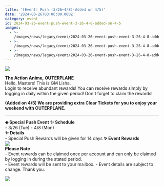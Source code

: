 ```yaml
---
title: '[Event] Push (3/26~4/8)(Added on 4/5)'
date: '2024-03-26T00:00:00.000Z'
category: event
id: 2024-03-26-event-push-event-3-26-4-8-added-on-4-5
images:
  - >-
    /images/news/legacy/event/2024-03-26-event-push-event-3-26-4-8-added-on-4-5/394cdfa26b114bca91a018b4b4658dbf.webp
  - >-
    /images/news/legacy/event/2024-03-26-event-push-event-3-26-4-8-added-on-4-5/05a96ed05fe74543b50e0e68bde66284.webp
  - >-
    /images/news/legacy/event/2024-03-26-event-push-event-3-26-4-8-added-on-4-5/a43acf2702e141f0b8e8aa0fa0649c38.webp
---
```


![](/images/news/legacy/event/2024-03-26-event-push-event-3-26-4-8-added-on-4-5/394cdfa26b114bca91a018b4b4658dbf.webp)

**The Action Anime,** **OUTERPLANE**          
Hello, Masters! This is GM Lisha.  
Login to receive abundant rewards! You can receive rewards simply by logging in daily within the given period! Don't forget to claim the rewards!

**(Added on 4/5) We are providing extra Clear Tickets for you to enjoy your weekend with OUTERPLANE.**

* * *

  
**◈ Special Push Event** **✨** **Schedule**      
\- 3/26 (Tue) - 4/8 (Mon)  
**✨** **Details**     
\- Special Push Rewards will be given for 14 days **✨** **Event Rewards  
![](/images/news/legacy/event/2024-03-26-event-push-event-3-26-4-8-added-on-4-5/05a96ed05fe74543b50e0e68bde66284.webp)**  
**Please Note**  
\- Event rewards can be claimed once per account and can only be claimed by logging in during the stated period.  
\- Event rewards will be sent to your mailbox. - Event details are subject to change. Thank you. 

![](/images/news/legacy/event/2024-03-26-event-push-event-3-26-4-8-added-on-4-5/a43acf2702e141f0b8e8aa0fa0649c38.webp)
